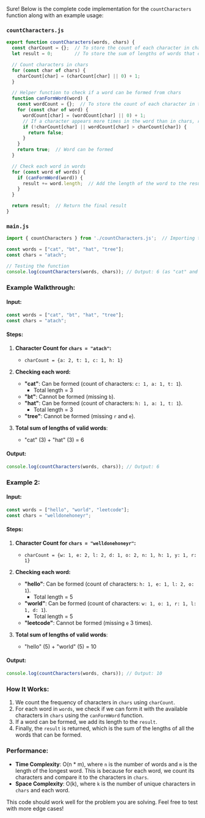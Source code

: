 Sure! Below is the complete code implementation for the `countCharacters` function along with an example usage:

### `countCharacters.js`

```javascript
export function countCharacters(words, chars) {
  const charCount = {};  // To store the count of each character in chars
  let result = 0;        // To store the sum of lengths of words that can be formed

  // Count characters in chars
  for (const char of chars) {
    charCount[char] = (charCount[char] || 0) + 1;
  }

  // Helper function to check if a word can be formed from chars
  function canFormWord(word) {
    const wordCount = {};  // To store the count of each character in the word
    for (const char of word) {
      wordCount[char] = (wordCount[char] || 0) + 1;
      // If a character appears more times in the word than in chars, return false
      if (!charCount[char] || wordCount[char] > charCount[char]) {
        return false;
      }
    }
    return true;  // Word can be formed
  }

  // Check each word in words
  for (const word of words) {
    if (canFormWord(word)) {
      result += word.length;  // Add the length of the word to the result if it can be formed
    }
  }

  return result;  // Return the final result
}
```

### `main.js`

```javascript
import { countCharacters } from './countCharacters.js';  // Importing the function

const words = ["cat", "bt", "hat", "tree"];
const chars = "atach";

// Testing the function
console.log(countCharacters(words, chars)); // Output: 6 (as "cat" and "hat" can be formed)
```

### Example Walkthrough:

#### Input:
```javascript
const words = ["cat", "bt", "hat", "tree"];
const chars = "atach";
```

#### Steps:
1. **Character Count for `chars = "atach"`:**
   - `charCount = {a: 2, t: 1, c: 1, h: 1}`

2. **Checking each word:**
   - **"cat"**: Can be formed (count of characters: `c: 1, a: 1, t: 1`).
     - Total length = 3
   - **"bt"**: Cannot be formed (missing `b`).
   - **"hat"**: Can be formed (count of characters: `h: 1, a: 1, t: 1`).
     - Total length = 3
   - **"tree"**: Cannot be formed (missing `r` and `e`).
   
3. **Total sum of lengths of valid words**: 
   - "cat" (3) + "hat" (3) = 6

#### Output:
```javascript
console.log(countCharacters(words, chars)); // Output: 6
```

### Example 2:

#### Input:
```javascript
const words = ["hello", "world", "leetcode"];
const chars = "welldonehoneyr";
```

#### Steps:
1. **Character Count for `chars = "welldonehoneyr"`:**
   - `charCount = {w: 1, e: 2, l: 2, d: 1, o: 2, n: 1, h: 1, y: 1, r: 1}`

2. **Checking each word:**
   - **"hello"**: Can be formed (count of characters: `h: 1, e: 1, l: 2, o: 1`).
     - Total length = 5
   - **"world"**: Can be formed (count of characters: `w: 1, o: 1, r: 1, l: 1, d: 1`).
     - Total length = 5
   - **"leetcode"**: Cannot be formed (missing `e` 3 times).
   
3. **Total sum of lengths of valid words**:
   - "hello" (5) + "world" (5) = 10

#### Output:
```javascript
console.log(countCharacters(words, chars)); // Output: 10
```

### How It Works:
1. We count the frequency of characters in `chars` using `charCount`.
2. For each word in `words`, we check if we can form it with the available characters in `chars` using the `canFormWord` function.
3. If a word can be formed, we add its length to the `result`.
4. Finally, the `result` is returned, which is the sum of the lengths of all the words that can be formed.

### Performance:
- **Time Complexity**: O(n * m), where `n` is the number of words and `m` is the length of the longest word. This is because for each word, we count its characters and compare it to the characters in `chars`.
- **Space Complexity**: O(k), where `k` is the number of unique characters in `chars` and each word.

This code should work well for the problem you are solving. Feel free to test with more edge cases!
